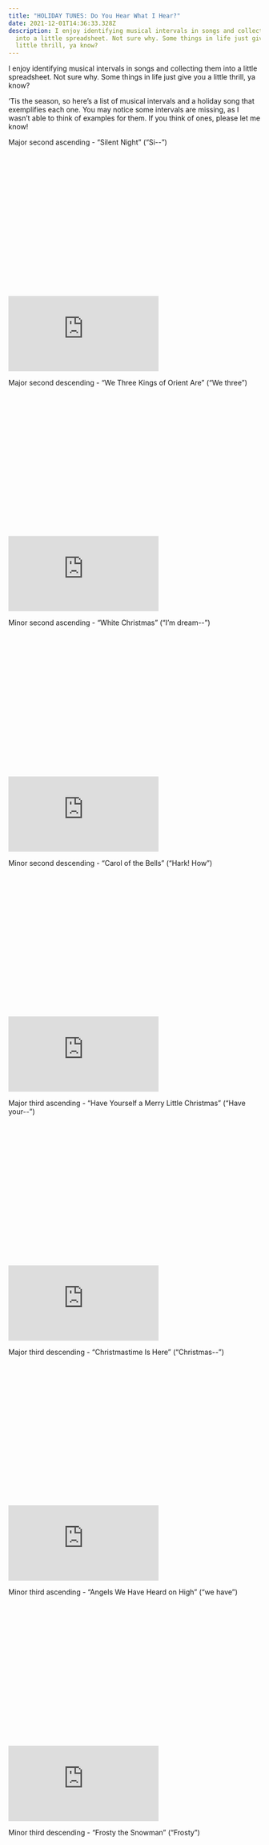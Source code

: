 ```yaml
---
title: "HOLIDAY TUNES: Do You Hear What I Hear?"
date: 2021-12-01T14:36:33.328Z
description: I enjoy identifying musical intervals in songs and collecting them
  into a little spreadsheet. Not sure why. Some things in life just give you a
  little thrill, ya know?
---
```

I enjoy identifying musical intervals in songs and collecting them into a little spreadsheet. Not sure why. Some things in life just give you a little thrill, ya know?

‘Tis the season, so here’s a list of musical intervals and a holiday song that exemplifies each one. You may notice some intervals are missing, as I wasn’t able to think of examples for them. If you think of ones, please let me know!

Major second ascending - “Silent Night” (“Si--”)

<div class="relative my-12" style="padding: 56.25% 0 0 0;">
  <iframe 
    src="https://www.youtube.com/embed/UNpiQwgStNA?start=12" 
    title="Video player" 
    class="absolute top-0 left-0 w-full h-full"
    frameborder="0" 
    allowfullscreen
  ></iframe>
</div>

Major second descending - “We Three Kings of Orient Are” (“We three”)

<div class="relative my-12" style="padding: 56.25% 0 0 0;">
  <iframe 
    src="https://www.youtube.com/embed/k8mjRxkMBkE?start=15" 
    title="Video player" 
    class="absolute top-0 left-0 w-full h-full"
    frameborder="0" 
    allowfullscreen
  ></iframe>
</div>

Minor second ascending - “White Christmas” (“I’m dream--”)

<div class="relative my-12" style="padding: 56.25% 0 0 0;">
  <iframe 
    src="https://www.youtube.com/embed/w9QLn7gM-hY?start=8" 
    title="Video player" 
    class="absolute top-0 left-0 w-full h-full"
    frameborder="0" 
    allowfullscreen
  ></iframe>
</div>

Minor second descending - “Carol of the Bells” (“Hark! How”)

<div class="relative my-12" style="padding: 56.25% 0 0 0;">
  <iframe 
    src="https://www.youtube.com/embed/V7nSKqfBk6k?start=9" 
    title="Video player" 
    class="absolute top-0 left-0 w-full h-full"
    frameborder="0" 
    allowfullscreen
  ></iframe>
</div>

Major third ascending - “Have Yourself a Merry Little Christmas” (“Have your--”)

<div class="relative my-12" style="padding: 56.25% 0 0 0;">
  <iframe 
    src="https://www.youtube.com/embed/D2G7AdAisfA?start=4" 
    title="Video player" 
    class="absolute top-0 left-0 w-full h-full"
    frameborder="0" 
    allowfullscreen
  ></iframe>
</div>

Major third descending - “Christmastime Is Here” (“Christmas--”)

<div class="relative my-12" style="padding: 56.25% 0 0 0;">
  <iframe 
    src="https://www.youtube.com/embed/4PzetPqepXA?start=9" 
    title="Video player" 
    class="absolute top-0 left-0 w-full h-full"
    frameborder="0" 
    allowfullscreen
  ></iframe>
</div>

Minor third ascending - “Angels We Have Heard on High” (“we have”)

<div class="relative my-12" style="padding: 56.25% 0 0 0;">
  <iframe 
    src="https://www.youtube.com/embed/WHWqj6gKS9g?start=14" 
    title="Video player" 
    class="absolute top-0 left-0 w-full h-full"
    frameborder="0" 
    allowfullscreen
  ></iframe>
</div>

Minor third descending - “Frosty the Snowman” (“Frosty”)

<div class="relative my-12" style="padding: 56.25% 0 0 0;">
  <iframe 
    src="https://www.youtube.com/embed/k6zW225k_O0?start=13" 
    title="Video player" 
    class="absolute top-0 left-0 w-full h-full"
    frameborder="0" 
    allowfullscreen
  ></iframe>
</div>

Major fourth ascending - “Feliz Navidad” (“Feliz”)

<div class="relative my-12" style="padding: 56.25% 0 0 0;">
  <iframe 
    src="https://www.youtube.com/embed/RTtc2pM1boE?start=12" 
    title="Video player" 
    class="absolute top-0 left-0 w-full h-full"
    frameborder="0" 
    allowfullscreen
  ></iframe>
</div>

Major fourth descending - “O Come All Ye Faithful” (“come all”)

<div class="relative my-12" style="padding: 56.25% 0 0 0;">
  <iframe 
    src="https://www.youtube.com/embed/Y3egGjeiWEA?start=23" 
    title="Video player" 
    class="absolute top-0 left-0 w-full h-full"
    frameborder="0" 
    allowfullscreen
  ></iframe>
</div>

Perfect fifth ascending - “God Rest Ye Merry Gentlemen” (“rest ye”) 

<div class="relative my-12" style="padding: 56.25% 0 0 0;">
  <iframe 
    src="https://www.youtube.com/embed/YAD9jOHfEoo?start=2" 
    title="Video player" 
    class="absolute top-0 left-0 w-full h-full"
    frameborder="0" 
    allowfullscreen
  ></iframe>
</div>

Augmented fifth ascending - “Believe” by Josh Groban (“sleeping”)

<div class="relative my-12" style="padding: 56.25% 0 0 0;">
  <iframe 
    src="https://www.youtube.com/embed/Gr_skHRt6tM?start=12" 
    title="Video player" 
    class="absolute top-0 left-0 w-full h-full"
    frameborder="0" 
    allowfullscreen
  ></iframe>
</div>

Major sixth ascending - “The Stowaway” (“Once I”)

<div class="relative my-12" style="padding: 56.25% 0 0 0;">
  <iframe 
    src="https://www.youtube.com/embed/vXPAgqvbGoQ?start=30" 
    title="Video player" 
    class="absolute top-0 left-0 w-full h-full"
    frameborder="0" 
    allowfullscreen
  ></iframe>
</div>

Major seventh ascending - “River” by Joni Mitchell (“It’s com-...”)

<div class="relative my-12" style="padding: 56.25% 0 0 0;">
  <iframe 
    src="https://www.youtube.com/embed/3NH-ctddY9o?start=17" 
    title="Video player" 
    class="absolute top-0 left-0 w-full h-full"
    frameborder="0" 
    allowfullscreen
  ></iframe>
</div>

Perfect octave ascending - “The Christmas Song” (“Chestnuts”)

<div class="relative my-12" style="padding: 56.25% 0 0 0;">
  <iframe 
    src="https://www.youtube.com/embed/hwacxSnc4tI?start=16" 
    title="Video player" 
    class="absolute top-0 left-0 w-full h-full"
    frameborder="0" 
    allowfullscreen
  ></iframe>
</div>